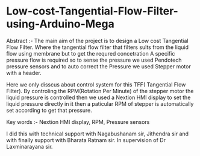 # Low-cost-Tangential-Flow-Filter-using-Arduino-Mega

Abstract :-
The main aim of the project is to design a Low cost Tangential Flow Filter. Where the tangential flow filter that filters sults from the liquid flow using membrane but to get the requred concetration A specific pressure flow is required so to sense the pressure we used Pendotech pressure sensors and to auto correct the Pressure we used Stepper motor with a header.

Here we only disscus about control system for this TFF( Tangential Flow Filter). By controling the RPM(Rotation Per Minute) of the stepper motor the liquid pressure is  controlled then  we used a Nextion HMI display to set the liquid pressure directly in it then a paticular RPM  of stepper is automatically set according to get that pressure.

Key words :- Nextion HMI display, RPM, Pressure sensors

I did this with technical support with Nagabushanam sir, Jithendra sir and with finally support with Bharata Ratnam sir. 
In supervision of Dr Laxminarayana sir.
